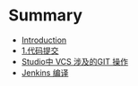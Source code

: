 # Summary

* [Introduction](README.md)
* [1.代码提交](chapter1_code_commit.md)
* [Studio中 VCS 涉及的GIT 操作](vcs_in_studio.md)
* [Jenkins 编译](jenkins_build.md)

